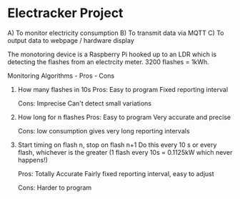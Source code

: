 Electracker Project
===================

A) To monitor electricity consumption
B) To transmit data via MQTT
C) To output data to webpage / hardware display


The monotoring device is a Raspberry Pi hooked up to an LDR which is detecting
the flashes from an electrcity meter. 3200 flashes = 1kWh.  

Monitoring Algorithms - Pros - Cons

1) How many flashes in 10s
	Pros:
	Easy to program
	Fixed reporting interval
	

	Cons:
	Imprecise
	Can't detect small variations
	
2) How long for n flashes
	Pros:
	Easy to program
	Very accurate and precise

	Cons:
	low consumption gives very long reporting intervals

3) Start timing  on flash n, stop on flash n+1
   Do this every 10 s or every flash, whichever is the greater
   (1 flash every 10s = 0.1125kW which never happens!)

	Pros:
	Totally Accurate
	Fairly fixed reporting interval, easy to adjust
	
	Cons:
	Harder to program



